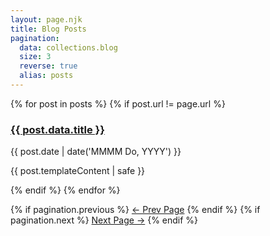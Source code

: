```yaml
---
layout: page.njk
title: Blog Posts
pagination:
  data: collections.blog
  size: 3
  reverse: true
  alias: posts
---
```


{% for post in posts %}
  {% if post.url != page.url %}
    <h3><a href="{{ post.url | url }}" class="collection-heading">{{ post.data.title }}</a></h3>
    <p>{{ post.date | date('MMMM Do, YYYY') }}</p>
    <p>{{ post.templateContent | safe }}</p>
    <!-- {% if post.data.tags %}
      <p>Tags: {{ post.data.tags | join(', ') }}</p>
    {% endif %} -->
  {% endif %}
{% endfor %}

<div class="pagination">
  {% if pagination.previous %}
    <a href="{{ pagination.href.previous | url }}" class="pagination__prev">&larr; Prev Page</a>
  {% endif %}
  {% if pagination.next %}
    <a href="{{ pagination.href.next | url }}" class="pagination__next">Next Page &rarr;</a>
  {% endif %}
</div>